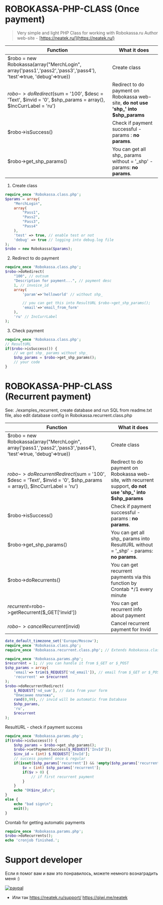 # ROBOKASSA-PHP-CLASS (Once payment)

> Very simple and light PHP Class for working with Robokassa.ru 
> Author web-site - [https://neatek.ru/](https://neatek.ru/)

Function | What it does
------------ | -------------
$robo = new Robokassa(array("MerchLogin", array('pass1','pass2','pass3','pass4'), 'test'=>true, 'debug'=>true)) | Create class
$robo->doRedirect($sum = '100', $desc = 'Text', $invid = '0', $shp_params = array(), $IncCurrLabel = 'ru') | Redirect to do payment on Robokassa web-site,    **do not use 'shp_' into $shp_params**
$robo->isSuccess() | Check if payment successful - params : __no params__.
$robo->get_shp_params() | You can get all shp_ params without = '_shp' - params: __no params__.

1) Create class
```php
require_once 'Robokassa.class.php';
$params = array(
	"MerchLogin",
	array(
		"Pass1", 
		"Pass2", 
		"Pass3", 
		"Pass4"
	), 
	'test' => true, // enable test or not
	'debug' => true // logging into debug.log file
);
$robo = new Robokassa($params);
```
2) Redirect to do payment
```php
require_once 'Robokassa.class.php';
$robo->doRedirect(
	"100", // outsum
	"Description for payment...", // payment desc
	1, // invoice_id
	array(
		'param'=>'helloworld' // without shp_

		// you can get this into ResultURL $robo->get_shp_params();
		'email'=>'email_from_form' 
	), 
	'ru' // IncCurrLabel
);
```
3) Check payment
```php
require_once 'Robokassa.class.php';
// ResultURL
if($robo->isSuccess()) {
	// we got shp_ params without shp_
	$shp_params = $robo->get_shp_params();
	// your code
}
```

# ROBOKASSA-PHP-CLASS (Recurrent payment)

See: ./examples_recurrent, create database and run SQL from readme.txt file, also edit database config in Robokassa.recurrent.class.php

Function | What it does
------------ | -------------
$robo = new Robokassa(array("MerchLogin", array('pass1','pass2','pass3','pass4'), 'test'=>true, 'debug'=>true)) | Create class
$robo->doRecurrentRedirect($sum = '100', $desc = 'Text', $invid = '0', $shp_params = array(), $IncCurrLabel = 'ru') | Redirect to do payment on Robokassa web-site, with recurrent support,    **do not use 'shp_' into $shp_params**
$robo->isSuccess() | Check if payment successful - params : __no params__.
$robo->get_shp_params() | You can get all shp_ params into ResultURL without = '_shp' - params: __no params__.
$robo->doRecurrents() | You can get recurrent payments via this function by Crontab */1 every minute
$recurrent=$robo->getRecurrent($_GET['invid']) | You can get recurrent info about payment
$robo->cancelRecurrent($invid) | Cancel recurrent payment for Invid

```php
date_default_timezone_set('Europe/Moscow');
require_once 'Robokassa.class.php';
require_once 'Robokassa.recurrent.class.php'; // Extends Robokassa.class.php
```

```php
require_once 'Robokassa.params.php';
$recurrent = 1; // you can handle it from $_GET or $_POST
$shp_params = array(
	'email'=> trim($_REQUEST['nd_email']), // email from $_GET or $_POST
	'recurrent' => $recurrent
);
$robo->doRecurrentRedirect(
	$_REQUEST['nd_sum'], // data from your form
	"Описание платежа", 
	rand(0,99), // invid will be automatic from Database
	$shp_params,
	'ru',
	$recurrent
);
```

ResultURL - check if payment success

```php
require_once 'Robokassa.params.php';
if($robo->isSuccess()) {
	$shp_params = $robo->get_shp_params();
	$robo->setPaymentSuccess($_REQUEST['InvId']);
	$inv_id = (int) $_REQUEST['InvId'];
	// success payment once & regular
	if(isset($shp_params['recurrent']) && !empty($shp_params['recurrent'])) {
		$v = (int) $shp_params['recurrent'];
		if($v > 0) {
			// if first recurrent payment
		}
	}
	echo "OK$inv_id\n";
}
else {
	echo "bad sign\n";
	exit();
}
```

Crontab for getting automatic payments

```php
require_once 'Robokassa.params.php';
$robo->doRecurrents();
echo 'cronjob finished.';
```

# Support developer
Если я помог вам и вам это понравилось, можете немного вознаградить меня :)

[![paypal](https://www.paypalobjects.com/en_US/i/btn/btn_donateCC_LG.gif)](https://www.paypal.me/neatek/3)

* Или так https://neatek.ru/support/ https://qiwi.me/neatek